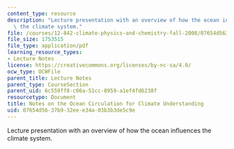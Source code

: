 ```yaml
---
content_type: resource
description: "Lecture presentation with an overview of how the ocean in\uFB02uences\
  \ the climate system."
file: /courses/12-842-climate-physics-and-chemistry-fall-2008/07654d5637b932eee34a03b3b3de5c9e_part6.pdf
file_size: 1753515
file_type: application/pdf
learning_resource_types:
- Lecture Notes
license: https://creativecommons.org/licenses/by-nc-sa/4.0/
ocw_type: OCWFile
parent_title: Lecture Notes
parent_type: CourseSection
parent_uid: 6c559ff8-c06a-51cc-8959-a1ef4fd6238f
resourcetype: Document
title: Notes on the Ocean Circulation for Climate Understanding
uid: 07654d56-37b9-32ee-e34a-03b3b3de5c9e
---
```

Lecture presentation with an overview of how the ocean inﬂuences the climate system.